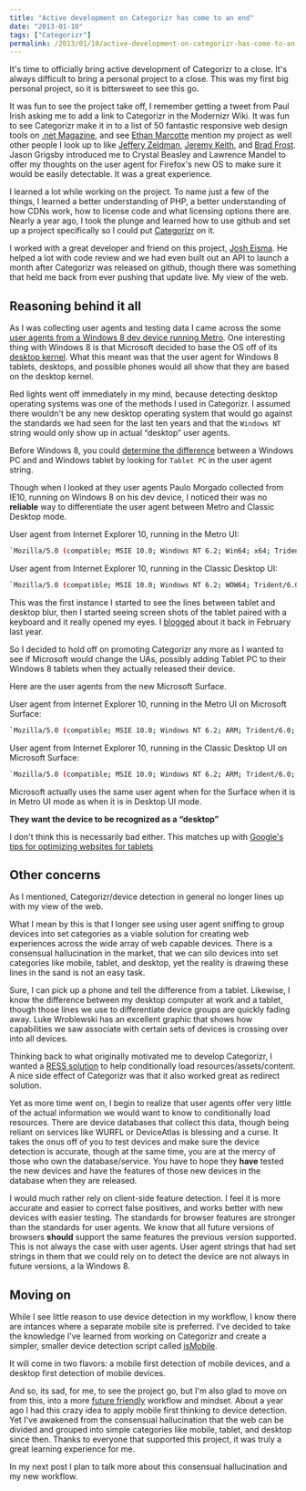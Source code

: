 ```yaml
---
title: "Active development on Categorizr has come to an end"
date: "2013-01-10"
tags: ["Categorizr"]
permalink: /2013/01/10/active-development-on-categorizr-has-come-to-an-end/
---
```


It's time to officially bring active development of Categorizr to a close. It's always difficult to bring a personal project to a close. This was my first big personal project, so it is bittersweet to see this go.

It was fun to see the project take off, I remember getting a tweet from Paul Irish asking me to add a link to Categorizr in the Modernizr Wiki. It was fun to see Categorizr make it in to a list of 50 fantastic responsive web design tools on [.net Magazine][1], and see [Ethan Marcotte][2] mention my project as well other people I look up to like [Jeffery Zeldman][3], [Jeremy Keith][4], and [Brad Frost][5]. Jason Grigsby introduced me to Crystal Beasley and Lawrence Mandel to offer my thoughts on the user agent for Firefox's new OS to make sure it would be easily detectable. It was a great experience.

I learned a lot while working on the project. To name just a few of the things, I learned a better understanding of PHP, a better understanding of how CDNs work, how to license code and what licensing options there are. Nearly a year ago, I took the plunge and learned how to use github and set up a project specifically so I could put [Categorizr][6] on it.

I worked with a great developer and friend on this project, [Josh Eisma][7]. He helped a lot with code review and we had even built out an API to launch a month after Categorizr was released on github, though there was something that held me back from ever pushing that update live. My view of the web.

## Reasoning behind it all

As I was collecting user agents and testing data I came across the some [user agents from a Windows 8 dev device running Metro][8]. One interesting thing with Windows 8 is that Microsoft decided to base the OS off of its [desktop kernel][10]. What this meant was that the user agent for Windows 8 tablets, desktops, and possible phones would all show that they are based on the desktop kernel.

Red lights went off immediately in my mind, because detecting desktop operating systems was one of the methods I used in Categorizr. I assumed there wouldn't be any new desktop operating system that would go against the standards we had seen for the last ten years and that the `Windows NT` string would only show up in actual &#8220;desktop&#8221; user agents.

Before Windows 8, you could [determine the difference][11] between a Windows PC and and Windows tablet by looking for `Tablet PC` in the user agent string.

Though when I looked at they user agents Paulo Morgado collected from IE10, running on Windows 8 on his dev device, I noticed their was no **reliable** way to differentiate the user agent between Metro and Classic Desktop mode.

User agent from Internet Explorer 10, running in the Metro UI:

```sh
`Mozilla/5.0 (compatible; MSIE 10.0; Windows NT 6.2; Win64; x64; Trident/6.0)`
```

User agent from Internet Explorer 10, running in the Classic Desktop UI:

```sh
`Mozilla/5.0 (compatible; MSIE 10.0; Windows NT 6.2; WOW64; Trident/6.0)`
```

This was the first instance I started to see the lines between tablet and desktop blur, then I started seeing screen shots of the tablet paired with a keyboard and it really opened my eyes. I [blogged][12] about it back in February last year.

So I decided to hold off on promoting Categorizr any more as I wanted to see if Microsoft would change the UAs, possibly adding Tablet PC to their Windows 8 tablets when they actually released their device.

Here are the user agents from the new Microsoft Surface.

User agent from Internet Explorer 10, running in the Metro UI on Microsoft Surface:

```sh
`Mozilla/5.0 (compatible; MSIE 10.0; Windows NT 6.2; ARM; Trident/6.0; Touch)`
```

User agent from Internet Explorer 10, running in the Classic Desktop UI on Microsoft Surface:

```sh
`Mozilla/5.0 (compatible; MSIE 10.0; Windows NT 6.2; ARM; Trident/6.0; Touch)`
```

Microsoft actually uses the same user agent when for the Surface when it is in Metro UI mode as when it is in Desktop UI mode.

**They want the device to be recognized as a &#8220;desktop&#8221;**

I don't think this is necessarily bad either. This matches up with [Google's tips for optimizing websites for tablets][13]

## Other concerns

As I mentioned, Categorizr/device detection in general no longer lines up with my view of the web.

What I mean by this is that I longer see using user agent sniffing to group devices into set categories as a viable solution for creating web experiences across the wide array of web capable devices. There is a consensual hallucination in the market, that we can silo devices into set categories like mobile, tablet, and desktop, yet the reality is drawing these lines in the sand is not an easy task.

Sure, I can pick up a phone and tell the difference from a tablet. Likewise, I know the difference between my desktop computer at work and a tablet, though those lines we use to differentiate device groups are quickly fading away. Luke Wroblewski has an excellent graphic that shows how capabilities we saw associate with certain sets of devices is crossing over into all devices.

<!--
![Unified device design][14]
-->

Thinking back to what originally motivated me to develop Categorizr, I wanted a [RESS solution][15] to help conditionally load resources/assets/content. A nice side effect of Categorizr was that it also worked great as redirect solution.

Yet as more time went on, I begin to realize that user agents offer very little of the actual information we would want to know to conditionally load resources. There are device databases that collect this data, though being reliant on services like WURFL or DeviceAtlas is blessing and a curse. It takes the onus off of you to test devices and make sure the device detection is accurate, though at the same time, you are at the mercy of those who own the database/service. You have to hope they **have** tested the new devices and have the features of those new devices in the database when they are released.

I would much rather rely on client-side feature detection. I feel it is more accurate and easier to correct false positives, and works better with new devices with easier testing. The standards for browser features are stronger than the standards for user agents. We know that all future versions of browsers **should** support the same features the previous version supported. This is not always the case with user agents. User agent strings that had set strings in them that we could rely on to detect the device are not always in future versions, a la Windows 8.

## Moving on

While I see little reason to use device detection in my workflow, I know there are intances where a separate mobile site is preferred. I've decided to take the knowledge I've learned from working on Categorizr and create a simpler, smaller device detection script called [isMobile][16].

It will come in two flavors: a mobile first detection of mobile devices, and a desktop first detection of mobile devices.

And so, its sad, for me, to see the project go, but I'm also glad to move on from this, into a more [future friendly][17] workflow and mindset. About a year ago I had this crazy idea to apply mobile first thinking to device detection. Yet I've awakened from the consensual hallucination that the web can be divided and grouped into simple categories like mobile, tablet, and desktop since then. Thanks to everyone that supported this project, it was truly a great learning experience for me.

In my next post I plan to talk more about this consensual hallucination and my new workflow.

 [1]: http://www.netmagazine.com/features/50-fantastic-tools-responsive-web-design
 [2]: http://www.netmagazine.com/interviews/ethan-marcotte-answers-your-responsive-web-design-questions
 [3]: https://twitter.com/zeldman/status/166660028055556096
 [4]: http://adactio.com/journal/5194/
 [5]: https://twitter.com/brad_frost/status/192289889939767296
 [6]: https://github.com/bjankord/Categorizr
 [7]: https://twitter.com/jaeisma
 [8]: http://social.msdn.microsoft.com/Forums/en-US/6be392da-4d2f-41b4-8354-8dcee20c85cd/internet-explorer-10-user-agent-strings-on-windows-8-64bit?forum=windowsdeveloperpreviewgeneral
 [9]: http://www.windowsfordevices.com/c/a/News/Reports-Windows-Phone-8-will-switch-to-desktop-kernel/
 [10]: http://arstechnica.com/information-technology/2012/02/leaked-windows-phone-8-vid-windows-8-kernel-and-integration-multiple-cores/
 [11]: http://msdn.microsoft.com/en-us/library/windows/desktop/ms700675%28v=vs.85%29.aspx
 [12]: http://www.brettjankord.com/2012/02/22/thoughts-on-windows-8-device-detection/
 [13]: http://googlewebmastercentral.blogspot.com/2012/11/giving-tablet-users-full-sized-web.html
 [14]: http://static.lukew.com/unified_device_design.png
 [15]: http://www.lukew.com/ff/entry.asp?1392
 [16]: https://github.com/bjankord/isMobile
 [17]: http://futurefriend.ly/
